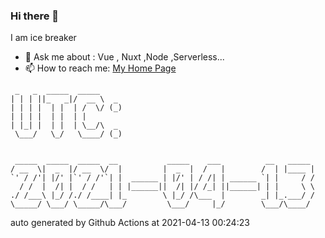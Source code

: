 ### Hi there 👋

I am ice breaker

- 💬 Ask me about : Vue , Nuxt ,Node ,Serverless...
- 📫 How to reach me: [My Home Page](https://icebreaker.top/)

```
 _   _  _____  _____     
| | | ||_   _|/  __ \  _ 
| | | |  | |  | /  \/ (_)
| | | |  | |  | |        
| |_| |  | |  | \__/\  _ 
 \___/   \_/   \____/ (_)
                         
                         
 _____  _____  _____  __           _____    ___          __   _____ 
/ __  \|  _  |/ __  \/  |         |  _  |  /   |        /  | |____ |
`' / /'| |/' |`' / /'`| |  ______ | |/' | / /| | ______ `| |     / /
  / /  |  /| |  / /   | | |______||  /| |/ /_| ||______| | |     \ \
./ /___\ |_/ /./ /____| |_        \ |_/ /\___  |        _| |_.___/ /
\_____/ \___/ \_____/\___/         \___/     |_/        \___/\____/
```

auto generated by Github Actions at 2021-04-13 00:24:23
